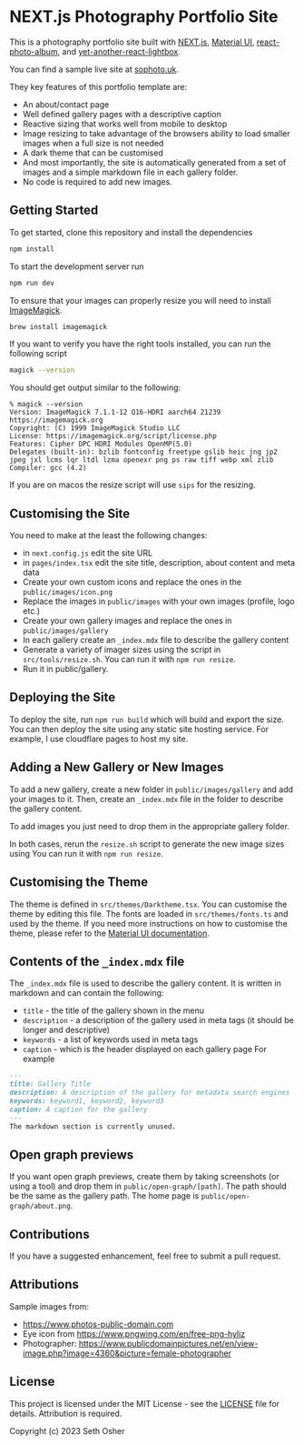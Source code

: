 # NEXT.js Photography Portfolio Site
This is a photography portfolio site built with [NEXT.js](https://nextjs.org), 
[Material UI](https://mui.com), 
[react-photo-album](https://react-photo-album.com/), and
[yet-another-react-lightbox](https://yet-another-react-lightbox.com).

You can find a sample live site at [sophoto.uk](https://sophoto.uk).

They key features of this portfolio template are:
* An about/contact page
* Well defined gallery pages with a descriptive caption
* Reactive sizing that works well from mobile to desktop
* Image resizing to take advantage of the browsers ability to load smaller images when a full size is not needed
* A dark theme that can be customised
* And most importantly, the site is automatically generated from a set of images and a simple markdown file in each gallery folder. 
* No code is required to add new images.

## Getting Started
To get started, clone this repository and install the dependencies 
```sh
npm install
```

To start the development server run
```sh
npm run dev
```

To ensure that your images can properly resize you will need to install [ImageMagick](https://imagemagick.org/index.php).
```sh
brew install imagemagick
```

If you want to verify you have the right tools installed, you can run the following script
```sh
magick --version
```
You should get output similar to the following:
```
% magick --version
Version: ImageMagick 7.1.1-12 Q16-HDRI aarch64 21239 https://imagemagick.org
Copyright: (C) 1999 ImageMagick Studio LLC
License: https://imagemagick.org/script/license.php
Features: Cipher DPC HDRI Modules OpenMP(5.0) 
Delegates (built-in): bzlib fontconfig freetype gslib heic jng jp2 jpeg jxl lcms lqr ltdl lzma openexr png ps raw tiff webp xml zlib
Compiler: gcc (4.2)
```

If you are on macos the resize script will use `sips` for the resizing.

## Customising the Site
You need to make at the least the following changes:
- in `next.config.js` edit the site URL
- in `pages/index.tsx` edit the site title, description, about content and meta data
- Create your own custom icons and replace the ones in the `public/images/icon.png`
- Replace the images in `public/images` with your own images (profile, logo etc.)
- Create your own gallery images and replace the ones in `public/images/gallery`
- In each gallery create an `_index.mdx` file to describe the gallery content
- Generate a variety of imager sizes using the script in `src/tools/resize.sh`.  You can run it with `npm run resize`.
- Run it in public/gallery.

## Deploying the Site
To deploy the site, run `npm run build` which will build and export the size.
You can then deploy the site using any static site hosting service. 
For example, I use cloudflare pages to host my site.  

## Adding a New Gallery or New Images
To add a new gallery, create a new folder in `public/images/gallery` and add your images to it.
Then, create an `_index.mdx` file in the folder to describe the gallery content.

To add images you just need to drop them in the appropriate gallery folder.

In both cases, rerun the `resize.sh` script to generate the new image sizes using You can run it with `npm run resize`.

## Customising the Theme
The theme is defined in `src/themes/Darktheme.tsx`. You can customise the theme by editing this file.
The fonts are loaded in `src/themes/fonts.ts` and used by the theme.
If you need more instructions on how to customise the theme, please refer to the [Material UI documentation](https://mui.com/material-ui/customization/theming/).

## Contents of the `_index.mdx` file
The `_index.mdx` file is used to describe the gallery content. It is written in markdown and can contain the following:
- `title` - the title of the gallery shown in the menu
- `description` - a description of the gallery used in meta tags (it should be longer and descriptive)
- `keywords` - a list of keywords used in meta tags
- `caption` - which is the header displayed on each gallery page
For example
```markdown
---
title: Gallery Title
description: A description of the gallery for metadata search engines
keywords: keyword1, keyword2, keyword3
caption: A caption for the gallery
---
The markdown section is currently unused.
```

## Open graph previews
If you want open graph previews, create them by taking screenshots (or using a tool) and
drop them in `public/open-graph/[path]`. The path should be the same as the gallery path.
The home page is `public/open-graph/about.png`.

## Contributions
If you have a suggested enhancement, feel free to submit a pull request.

## Attributions
Sample images from:
* https://www.photos-public-domain.com
* Eye icon from https://www.pngwing.com/en/free-png-hyliz
* Photographer: https://www.publicdomainpictures.net/en/view-image.php?image=4360&picture=female-photographer



## License
This project is licensed under the MIT License - see the [LICENSE](LICENSE) file for details.
Attribution is required.

Copyright (c) 2023 Seth Osher




